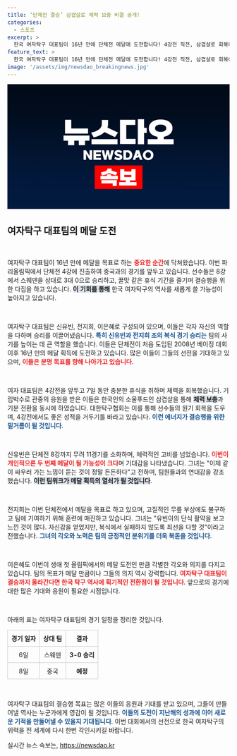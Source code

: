 ```yaml
---
title: ‘단체전 결승’ 삼겹살로 체력 보충 비결 공개!
categories:
  - 스포츠
excerpt: >
  한국 여자탁구 대표팀이 16년 만에 단체전 메달에 도전합니다! 4강전 직전, 삼겹살로 회복하며 결승 진출을 다짐하는 선수들의 열정이 빛나는 순간!
feature_text: >
  한국 여자탁구 대표팀이 16년 만에 단체전 메달에 도전합니다! 4강전 직전, 삼겹살로 회복하며 결승 진출을 다짐하는 선수들의 열정이 빛나는 순간!
image: '/assets/img/newsdao_breakingnews.jpg'
---
```


<p><img src="/assets/img/newsdao_breakingnews.jpg" alt="koreaapp 속보" /></p>

<h2 data-ke-size="size26">여자탁구 대표팀의 메달 도전</h2>

<p data-ke-size="size16">&nbsp;</p>

<p>여자탁구 대표팀이 16년 만에 메달을 목표로 하는 <b><span style="color: #ee2323;">중요한 순간</span></b>에 닥쳐왔습니다. 이번 파리올림픽에서 단체전 4강에 진출하여 중국과의 경기를 앞두고 있습니다. 선수들은 8강에서 스웨덴을 상대로 3대 0으로 승리하고, 꿀맛 같은 휴식 기간을 즐기며 결승행을 위한 다짐을 하고 있습니다. <b><span style="background-color: #21538527;">이 기회를 통해</span></b> 한국 여자탁구의 역사를 새롭게 쓸 가능성이 높아지고 있습니다.</p>

<p data-ke-size="size16">&nbsp;</p>

<p>여자탁구 대표팀은 신유빈, 전지희, 이은혜로 구성되어 있으며, 이들은 각자 자신의 역할을 다하며 승리를 이끌어냈습니다. <b><span style="color: #1a5490;">특히 신유빈과 전지희 조의 복식 경기 승리는</span></b> 팀의 사기를 높이는 데 큰 역할을 했습니다. 이들은 단체전이 처음 도입된 2008년 베이징 대회 이후 16년 만의 메달 획득에 도전하고 있습니다. 많은 이들이 그들의 선전을 기대하고 있으며, <b><span style="color: #ee2323;">이들은 분명 목표를 향해 나아가고 있습니다</span></b>.</p>

<p data-ke-size="size16">&nbsp;</p>

<p>여자 대표팀은 4강전을 앞두고 7일 동안 충분한 휴식을 취하며 체력을 회복했습니다. 기립박수로 관중의 응원을 받은 이들은 한국인의 소울푸드인 삼겹살을 통해 <b><span style="background-color: #21538527;">체력 보충</span></b>과 기분 전환을 동시에 하였습니다. 대한탁구협회는 이를 통해 선수들의 원기 회복을 도우며, 4강전에서도 좋은 성적을 거두기를 바라고 있습니다. <b><span style="color: #1a5490;">이런 에너지가 결승행을 위한 밑거름이 될 것입니다</span></b>.</p>

<p data-ke-size="size16">&nbsp;</p>

<p>신유빈은 단체전 8강까지 무려 11경기를 소화하며, 체력적인 고비를 넘었습니다. <b><span style="color: #ee2323;">이번이 개인적으론 두 번째 메달이 될 가능성이 크다</span></b>며 기대감을 나타냈습니다. 그녀는 "이제 같이 싸우러 가는 느낌이 듣는 것이 정말 든든하다"고 전하며, 팀원들과의 연대감을 강조했습니다. <b><span style="background-color: #21538527;">이런 팀워크가 메달 획득의 열쇠가 될 것입니다</span></b>.</p>

<p data-ke-size="size16">&nbsp;</p>

<p>전지희는 이번 단체전에서 메달을 목표로 하고 있으며, 고질적인 무릎 부상에도 불구하고 팀에 기여하기 위해 훈련에 매진하고 있습니다. 그녀는 "유빈이의 단식 활약을 보고 느낀 것이 많다. 자신감을 얻었지만, 복식에서 실패하지 않도록 최선을 다할 것"이라고 전했습니다. <b><span style="color: #1a5490;">그녀의 각오와 노력은 팀의 긍정적인 분위기를 더욱 북돋을 것입니다</span></b>.</p>

<p data-ke-size="size16">&nbsp;</p>

<p>이은혜도 이번이 생애 첫 올림픽에서의 메달 도전인 만큼 각별한 각오와 의지를 다지고 있습니다. 팀의 목표가 메달 만큼이나 그들의 의지 역시 강력합니다. <b><span style="color: #ee2323;">여자탁구 대표팀이 결승까지 올라간다면 한국 탁구 역사에 획기적인 전환점이 될 것입니다</span></b>. 앞으로의 경기에 대한 많은 기대와 응원이 필요한 시점입니다.</p>

<p data-ke-size="size16">&nbsp;</p>

<p>아래의 표는 여자탁구 대표팀의 경기 일정을 정리한 것입니다.</p>

<table style="width: 100%; border-collapse: collapse;">
  <tr>
    <th style="border: 1px solid #ccc; padding: 8px; text-align: center;">경기 일자</th>
    <th style="border: 1px solid #ccc; padding: 8px; text-align: center;">상대 팀</th>
    <th style="border: 1px solid #ccc; padding: 8px; text-align: center;">결과</th>
  </tr>
  <tr>
    <td style="border: 1px solid #ccc; padding: 8px; text-align: center;">6일</td>
    <td style="border: 1px solid #ccc; padding: 8px; text-align: center;">스웨덴</td>
    <td style="border: 1px solid #ccc; padding: 8px; text-align: center;"><b>3-0 승리</b></td>
  </tr>
  <tr>
    <td style="border: 1px solid #ccc; padding: 8px; text-align: center;">8일</td>
    <td style="border: 1px solid #ccc; padding: 8px; text-align: center;">중국</td>
    <td style="border: 1px solid #ccc; padding: 8px; text-align: center;"><b>예정</b></td>
  </tr>
</table>

<p data-ke-size="size16">&nbsp;</p>

<p>여자탁구 대표팀의 결승행 목표는 많은 이들의 응원과 기대를 받고 있으며, 그들이 만들어낼 역사는 누군가에게 영감이 될 것입니다. <b><span style="color: #1a5490;">이들의 도전이 지난해의 성과에 이어 새로운 기적을 만들어낼 수 있을지 기대됩니다</span></b>. 이번 대회에서의 선전으로 한국 여자탁구의 위력을 전 세계에 다시 한번 각인시키길 바랍니다.</p>
실시간 뉴스 속보는, <a href="https://newsdao.kr" rel="dofollow">https://newsdao.kr</a>


